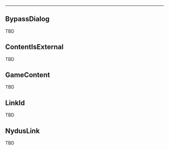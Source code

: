 ___

## BypassDialog

TBD

## ContentIsExternal

TBD

## GameContent

TBD

## LinkId

TBD

## NydusLink

TBD
